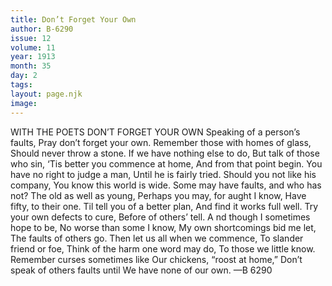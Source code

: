 ```yaml
---
title: Don’t Forget Your Own
author: B-6290
issue: 12
volume: 11
year: 1913
month: 35
day: 2
tags:
layout: page.njk
image:
---
```

WITH THE POETS    DON’T FORGET YOUR OWN    Speaking of a person’s faults, Pray don’t forget your own. Remember those with homes of glass, Should never throw a stone. If we have nothing else to do, But talk of those who sin, ‘Tis better you commence at home, And from that point begin. You have no right to judge a man, Until he is fairly tried. Should you not like his company, You know this world is wide. Some may have faults, and who has not? The old as well as young, Perhaps you may, for aught I know, Have fifty, to their one. Til tell you of a better plan, And find it works full well. Try your own defects to cure,    Before of others’ tell. A   nd though I sometimes hope to be,    No worse than some I know,    My own shortcomings bid me let,    The faults of others go. Then let us all when we commence, To slander friend or foe, Think of the harm one word may do, To those we little know. Remember curses sometimes like Our chickens, “roost at home,” Don’t speak of others faults until We have none of our own. —B 6290 
